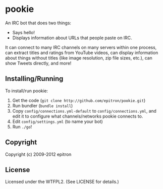 # pookie

An IRC bot that does two things:

* Says hello!
* Displays information about URLs that people paste on IRC.

It can connect to many IRC channels on many servers within one process, can extract titles and ratings from YouTube videos, can display information about things without titles (like image resolution, zip file sizes, etc.), can show Tweets directly, and more!
 
## Installing/Running

To install/run pookie:

1. Get the code (`git clone http://github.com/epitron/pookie.git`)
2. Run bundler (`bundle install`)
3. Copy `config/connections.yml-default` to `config/connections.yml`, and edit it to configure what channels/networks pookie connects to.
4. Edit `config/settings.yml` (to name your bot)
5. Run `./go`!
  
## Copyright

Copyright (c) 2009-2012 epitron

## License

Licensed under the WTFPL2. (See LICENSE for details.)
